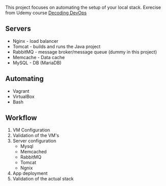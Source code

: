 This project focuses on automating the setup of your local stack. Exrecise from Udemy course [Decoding DevOps](https://www.udemy.com/course/decodingdevops/)

## Servers
- Nginx - load balancer
- Tomcat - builds and runs the Java project
- RabbitMQ - message broker/message queue (dummy in this project)
- Memcache - Data cache
- MySQL - DB (MariaDB)


## Automating
- Vagrant
- VirtualBox
- Bash

## Workflow
1. VM Configuration
2. Validation of the VM's 
3. Server configuration
	- Mysql
	- Memcached
	- RabbitMQ
	- Tomcat
	- Ngnix
4. App deployment
5. Validation of the actual stack


